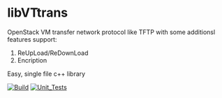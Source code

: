# libVTtrans
OpenStack VM transfer network protocol like TFTP with some additionsl features support:
1. ReUpLoad/ReDownLoad
2. Encription

Easy, single file c++ library 

[![Build](https://github.com/lazzyfox/libVTtrans/actions/workflows/cmake_build.yml/badge.svg)](https://github.com/lazzyfox/libVTtrans/actions/workflows/cmake_build.yml)
[![Unit_Tests](https://github.com/lazzyfox/libVTtrans/actions/workflows/cmake_tests.yml/badge.svg)](https://github.com/lazzyfox/libVTtrans/actions/workflows/cmake_tests.yml)
